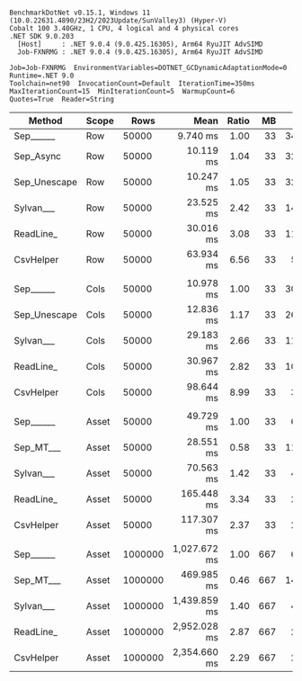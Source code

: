 ```

BenchmarkDotNet v0.15.1, Windows 11 (10.0.22631.4890/23H2/2023Update/SunValley3) (Hyper-V)
Cobalt 100 3.40GHz, 1 CPU, 4 logical and 4 physical cores
.NET SDK 9.0.203
  [Host]     : .NET 9.0.4 (9.0.425.16305), Arm64 RyuJIT AdvSIMD
  Job-FXNRMG : .NET 9.0.4 (9.0.425.16305), Arm64 RyuJIT AdvSIMD

Job=Job-FXNRMG  EnvironmentVariables=DOTNET_GCDynamicAdaptationMode=0  Runtime=.NET 9.0  
Toolchain=net90  InvocationCount=Default  IterationTime=350ms  
MaxIterationCount=15  MinIterationCount=5  WarmupCount=6  
Quotes=True  Reader=String  

```
| Method       | Scope | Rows    | Mean         | Ratio | MB  | MB/s   | ns/row | Allocated    | Alloc Ratio |
|------------- |------ |-------- |-------------:|------:|----:|-------:|-------:|-------------:|------------:|
| Sep______    | Row   | 50000   |     9.740 ms |  1.00 |  33 | 3426.9 |  194.8 |        995 B |        1.00 |
| Sep_Async    | Row   | 50000   |    10.119 ms |  1.04 |  33 | 3298.6 |  202.4 |        954 B |        0.96 |
| Sep_Unescape | Row   | 50000   |    10.247 ms |  1.05 |  33 | 3257.2 |  204.9 |        976 B |        0.98 |
| Sylvan___    | Row   | 50000   |    23.525 ms |  2.42 |  33 | 1418.8 |  470.5 |       6683 B |        6.72 |
| ReadLine_    | Row   | 50000   |    30.016 ms |  3.08 |  33 | 1112.0 |  600.3 |  111389426 B |  111,949.17 |
| CsvHelper    | Row   | 50000   |    63.934 ms |  6.56 |  33 |  522.1 | 1278.7 |      20512 B |       20.62 |
|              |       |         |              |       |     |        |        |              |             |
| Sep______    | Cols  | 50000   |    10.978 ms |  1.00 |  33 | 3040.4 |  219.6 |        954 B |        1.00 |
| Sep_Unescape | Cols  | 50000   |    12.836 ms |  1.17 |  33 | 2600.3 |  256.7 |        954 B |        1.00 |
| Sylvan___    | Cols  | 50000   |    29.183 ms |  2.66 |  33 | 1143.7 |  583.7 |       6874 B |        7.21 |
| ReadLine_    | Cols  | 50000   |    30.967 ms |  2.82 |  33 | 1077.8 |  619.3 |  111389422 B |  116,760.40 |
| CsvHelper    | Cols  | 50000   |    98.644 ms |  8.99 |  33 |  338.4 | 1972.9 |     456312 B |      478.31 |
|              |       |         |              |       |     |        |        |              |             |
| Sep______    | Asset | 50000   |    49.729 ms |  1.00 |  33 |  671.2 |  994.6 |   14133888 B |        1.00 |
| Sep_MT___    | Asset | 50000   |    28.551 ms |  0.58 |  33 | 1169.0 |  571.0 |   14193244 B |        1.00 |
| Sylvan___    | Asset | 50000   |    70.563 ms |  1.42 |  33 |  473.0 | 1411.3 |   14296674 B |        1.01 |
| ReadLine_    | Asset | 50000   |   165.448 ms |  3.34 |  33 |  201.7 | 3309.0 |  125240196 B |        8.86 |
| CsvHelper    | Asset | 50000   |   117.307 ms |  2.37 |  33 |  284.5 | 2346.1 |   14306942 B |        1.01 |
|              |       |         |              |       |     |        |        |              |             |
| Sep______    | Asset | 1000000 | 1,027.672 ms |  1.00 | 667 |  649.7 | 1027.7 |  273072096 B |        1.00 |
| Sep_MT___    | Asset | 1000000 |   469.985 ms |  0.46 | 667 | 1420.7 |  470.0 |  279329376 B |        1.02 |
| Sylvan___    | Asset | 1000000 | 1,439.859 ms |  1.40 | 667 |  463.7 | 1439.9 |  273227688 B |        1.00 |
| ReadLine_    | Asset | 1000000 | 2,952.028 ms |  2.87 | 667 |  226.2 | 2952.0 | 2500934744 B |        9.16 |
| CsvHelper    | Asset | 1000000 | 2,354.660 ms |  2.29 | 667 |  283.6 | 2354.7 |  273241544 B |        1.00 |
